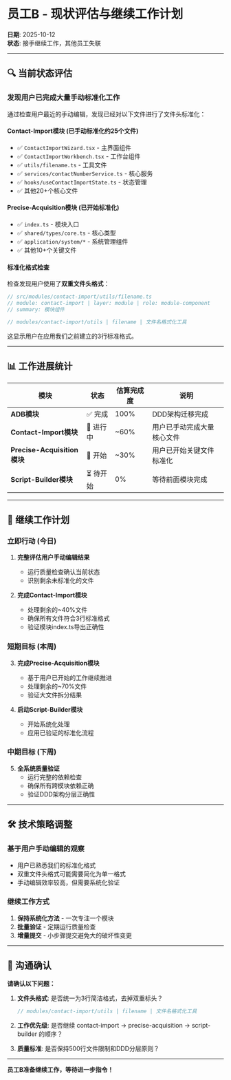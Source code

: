 # 员工B - 现状评估与继续工作计划

**日期**: 2025-10-12  
**状态**: 接手继续工作，其他员工失联  

---

## 🔍 当前状态评估

### 发现用户已完成大量手动标准化工作

通过检查用户最近的手动编辑，发现已经对以下文件进行了文件头标准化：

#### Contact-Import模块 (已手动标准化约25个文件)
- ✅ `ContactImportWizard.tsx` - 主界面组件
- ✅ `ContactImportWorkbench.tsx` - 工作台组件  
- ✅ `utils/filename.ts` - 工具文件
- ✅ `services/contactNumberService.ts` - 核心服务
- ✅ `hooks/useContactImportState.ts` - 状态管理
- ✅ 其他20+个核心文件

#### Precise-Acquisition模块 (已开始标准化)
- ✅ `index.ts` - 模块入口
- ✅ `shared/types/core.ts` - 核心类型
- ✅ `application/system/*` - 系统管理组件
- ✅ 其他10+个关键文件

#### 标准化格式检查
检查发现用户使用了**双重文件头格式**：
```typescript
// src/modules/contact-import/utils/filename.ts
// module: contact-import | layer: module | role: module-component  
// summary: 模块组件

// modules/contact-import/utils | filename | 文件名格式化工具
```

这显示用户在应用我们之前建立的3行标准格式。

---

## 📊 工作进展统计

| 模块 | 状态 | 估算完成度 | 说明 |
|------|------|------------|------|
| **ADB模块** | ✅ 完成 | 100% | DDD架构迁移完成 |
| **Contact-Import模块** | 🚧 进行中 | ~60% | 用户已手动完成大量核心文件 |
| **Precise-Acquisition模块** | 🚧 开始 | ~30% | 用户已开始关键文件标准化 |
| **Script-Builder模块** | ⏳ 待开始 | 0% | 等待前面模块完成 |

---

## 🎯 继续工作计划

### 立即行动 (今日)
1. **完整评估用户手动编辑结果**
   - 运行质量检查确认当前状态
   - 识别剩余未标准化的文件
   
2. **完成Contact-Import模块**
   - 处理剩余的~40%文件
   - 确保所有文件符合3行标准格式
   - 验证模块index.ts导出正确性

### 短期目标 (本周)
3. **完成Precise-Acquisition模块**
   - 基于用户已开始的工作继续推进
   - 处理剩余的~70%文件
   - 验证大文件拆分结果

4. **启动Script-Builder模块**
   - 开始系统化处理
   - 应用已验证的标准化流程

### 中期目标 (下周)
5. **全系统质量验证**
   - 运行完整的依赖检查
   - 确保所有跨模块依赖正确
   - 验证DDD架构分层正确性

---

## 🛠️ 技术策略调整

### 基于用户手动编辑的观察
- 用户已熟悉我们的标准化格式
- 双重文件头格式可能需要简化为单一格式
- 手动编辑效率较高，但需要系统化验证

### 继续工作方式
1. **保持系统化方法** - 一次专注一个模块
2. **批量验证** - 定期运行质量检查
3. **增量提交** - 小步骤提交避免大的破坏性变更

---

## 📝 沟通确认

**请确认以下问题：**

1. **文件头格式**: 是否统一为3行简洁格式，去掉双重标头？
   ```typescript
   // modules/contact-import/utils | filename | 文件名格式化工具
   ```

2. **工作优先级**: 是否继续 contact-import → precise-acquisition → script-builder 的顺序？

3. **质量标准**: 是否保持500行文件限制和DDD分层原则？

---

**员工B准备继续工作，等待进一步指令！**